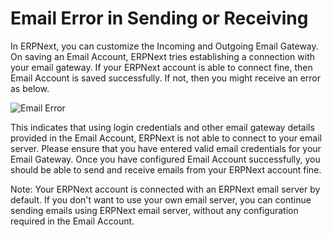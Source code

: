 <!-- add-breadcrumbs -->
# Email Error in Sending or Receiving

In ERPNext, you can customize the Incoming and Outgoing Email Gateway. On saving an Email Account, ERPNext tries establishing a connection with your email gateway. If your ERPNext account is able to connect fine, then Email Account is saved successfully. If not, then you might receive an error as below.  

<img class="screenshot" alt="Email Error" src="/docs/assets/img/articles/email-error.png">

This indicates that using login credentials and other email gateway details provided in the Email Account, ERPNext is not able to connect to your email server. Please ensure that you have entered valid email credentials for your Email Gateway. Once you have configured Email Account successfully, you should be able to send and receive emails from your ERPNext account fine.

Note: Your ERPNext account is connected with an ERPNext email server by default. If you don't want to use your own email server, you can continue sending emails using ERPNext email server, without any configuration required in the Email Account.